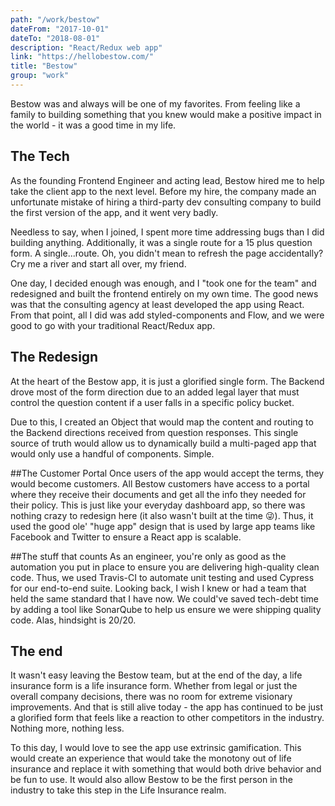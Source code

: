 ```yaml
---
path: "/work/bestow"
dateFrom: "2017-10-01"
dateTo: "2018-08-01"
description: "React/Redux web app"
link: "https://hellobestow.com/"
title: "Bestow"
group: "work"
---
```


Bestow was and always will be one of my favorites. From feeling like a family to building something that you knew would make a positive impact in the world - it was a good time in my life.

## The Tech
As the founding Frontend Engineer and acting lead, Bestow hired me to help take the client app to the next level. Before my hire, the company made an unfortunate mistake of hiring a third-party dev consulting company to build the first version of the app, and it went very badly.

Needless to say, when I joined, I spent more time addressing bugs than I did building anything. Additionally, it was a single route for a 15 plus question form. A single...route. Oh, you didn't mean to refresh the page accidentally? Cry me a river and start all over, my friend.

One day, I decided enough was enough, and I "took one for the team" and redesigned and built the frontend entirely on my own time. The good news was that the consulting agency at least developed the app using React. From that point, all I did was add styled-components and Flow, and we were good to go with your traditional React/Redux app.

## The Redesign
At the heart of the Bestow app, it is just a glorified single form. The Backend drove most of the form direction due to an added legal layer that must control the question content if a user falls in a specific policy bucket.

Due to this, I created an Object that would map the content and routing to the Backend directions received from question responses. This single source of truth would allow us to dynamically build a multi-paged app that would only use a handful of components. Simple.

##The Customer Portal
Once users of the app would accept the terms, they would become customers. All Bestow customers have access to a portal where they receive their documents and get all the info they needed for their policy. This is just like your everyday dashboard app, so there was nothing crazy to redesign here (it also wasn't built at the time 😜). Thus, it used the good ole' "huge app" design that is used by large app teams like Facebook and Twitter to ensure a React app is scalable.

##The stuff that counts
As an engineer, you're only as good as the automation you put in place to ensure you are delivering high-quality clean code. Thus, we used Travis-CI to automate unit testing and used Cypress for our end-to-end suite. Looking back, I wish I knew or had a team that held the same standard that I have now. We could've saved tech-debt time by adding a tool like SonarQube to help us ensure we were shipping quality code. Alas, hindsight is 20/20.

## The end
It wasn't easy leaving the Bestow team, but at the end of the day, a life insurance form is a life insurance form. Whether from legal or just the overall company decisions, there was no room for extreme visionary improvements. And that is still alive today - the app has continued to be just a glorified form that feels like a reaction to other competitors in the industry. Nothing more, nothing less.

To this day, I would love to see the app use extrinsic gamification. This would create an experience that would take the monotony out of life insurance and replace it with something that would both drive behavior and be fun to use. It would also allow Bestow to be the first person in the industry to take this step in the Life Insurance realm.